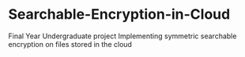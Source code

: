 # Searchable-Encryption-in-Cloud
Final Year Undergraduate project
Implementing symmetric searchable encryption on files stored in the cloud

